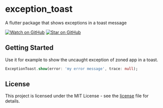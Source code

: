 # exception_toast

A flutter package that shows exceptions in a toast message

[![Watch on GitHub][github-watch-badge]][github-watch]
[![Star on GitHub][github-star-badge]][github-star]

## Getting Started

Use it for example to show the uncaught exception of zoned app in a toast.

```dart
ExceptionToast.show(error: 'my error message', trace: null);
```

## License

This project is licensed under the MIT License - see the 
[license] file for details.

[license]: https://github.com/Gerrel/exception_toast/blob/master/LICENSE.md
[github-watch-badge]: https://img.shields.io/github/watchers/Gerrel/exception_toast.svg?style=social
[github-watch]: https://github.com/Gerrel/exception_toast/watchers
[github-star-badge]: https://img.shields.io/github/stars/Gerrel/exception_toast.svg?style=social
[github-star]: https://github.com/Gerrel/exception_toast/stargazers
[releases]: https://github.com/Gerrel/exception_toast/releases
